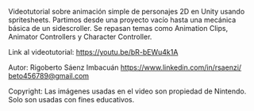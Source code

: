 Videotutorial sobre animación simple de personajes 2D en Unity usando spritesheets. Partimos desde una proyecto vacío hasta una mecánica básica de un sidescroller. Se repasan temas como Animation Clips, Animator Controllers y Character Controller.

Link al videotutorial:
https://youtu.be/bR-bEWu4k1A

Autor:
Rigoberto Sáenz Imbacuán
https://www.linkedin.com/in/rsaenzi/
beto456789@gmail.com

Copyright:
Las imágenes usadas en el video son propiedad de Nintendo. Solo son usadas con fines educativos.